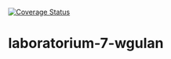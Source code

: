 [![Coverage Status](https://coveralls.io/repos/github/TestowanieAutomatyczneUG/laboratorium-7-wgulan/badge.svg)](https://coveralls.io/github/TestowanieAutomatyczneUG/laboratorium-7-wgulan)
# laboratorium-7-wgulan
